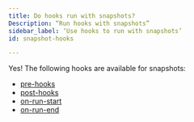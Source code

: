 ```yaml
---
title: Do hooks run with snapshots?
Description: “Run hooks with snapshots”
sidebar_label: ‘Use hooks to run with snapshots’
id: snapshot-hooks

---
```


Yes! The following hooks are available for snapshots:
- [pre-hooks](/reference/resource-configs/pre-hook-post-hook/)
- [post-hooks](/reference/resource-configs/pre-hook-post-hook/)
- [on-run-start](/reference/resource-configs/pre-hook-post-hook/)
- [on-run-end](/reference/resource-configs/pre-hook-post-hook/)
